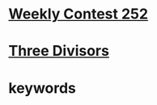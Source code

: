 # [Weekly Contest 252](https://leetcode.com/contest/weekly-contest-252/)

# [Three Divisors](https://leetcode.com/problems/three-divisors/)



# keywords
